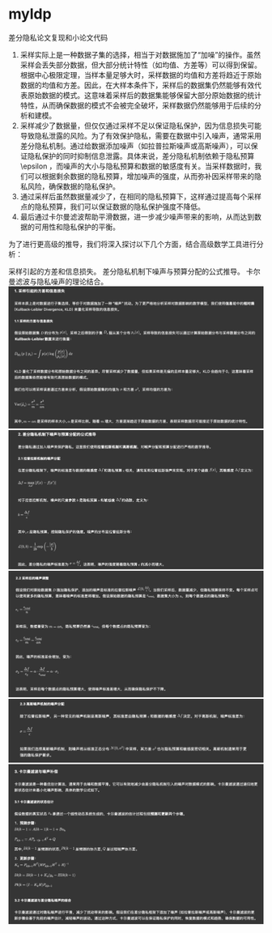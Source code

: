 # myldp
差分隐私论文复现和小论文代码

1. 采样实际上是一种数据子集的选择，相当于对数据施加了“加噪”的操作。虽然采样会丢失部分数据，但大部分统计特性（如均值、方差等）可以得到保留。根据中心极限定理，当样本量足够大时，采样数据的均值和方差将趋近于原始数据的均值和方差。因此，在大样本条件下，采样后的数据集仍然能够有效代表原始数据的模式。这意味着采样后的数据集能够保留大部分原始数据的统计特性，从而确保数据的模式不会被完全破坏，采样数据仍然能够用于后续的分析和建模。
2. 采样减少了数据量，但仅仅通过采样不足以保证隐私保护，因为信息损失可能导致隐私泄露的风险。为了有效保护隐私，需要在数据中引入噪声，通常采用差分隐私机制。通过给数据添加噪声（如拉普拉斯噪声或高斯噪声），可以保证隐私保护的同时抑制信息泄露。具体来说，差分隐私机制依赖于隐私预算  \epsilon ，而噪声的大小与隐私预算和数据的敏感度有关。当采样数据时，我们可以根据剩余数据的隐私预算，增加噪声的强度，从而弥补因采样带来的隐私风险，确保数据的隐私保护。
3. 通过采样后虽然数据量减少了，在相同的隐私预算下，这样通过提高每个采样点的隐私预算，我们可以保证数据的隐私保护强度不降低。
4. 最后通过卡尔曼滤波帮助平滑数据，进一步减少噪声带来的影响，从而达到数据的可用性和隐私保护的平衡。

为了进行更高级的推导，我们将深入探讨以下几个方面，结合高级数学工具进行分析：

采样引起的方差和信息损失。
差分隐私机制下噪声与预算分配的公式推导。
卡尔曼滤波与隐私噪声的理论结合。
![alt text](img/image.png)
![alt text](img/image-1.png)
![alt text](img/image-2.png)
![alt text](img/image-3.png)
![alt text](img/image-4.png)